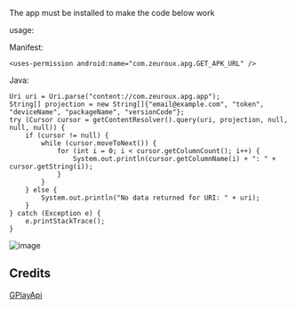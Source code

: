 The app must be installed to make the code below work

usage:


Manifest:
```
<uses-permission android:name="com.zeuroux.apg.GET_APK_URL" />
```

Java:
```
Uri uri = Uri.parse("content://com.zeuroux.apg.app");
String[] projection = new String[]{"email@example.com", "token", "deviceName", "packageName", "versionCode"};
try (Cursor cursor = getContentResolver().query(uri, projection, null, null, null)) {
    if (cursor != null) {
        while (cursor.moveToNext()) {
            for (int i = 0; i < cursor.getColumnCount(); i++) {
                System.out.println(cursor.getColumnName(i) + ": " + cursor.getString(i));
            }
        }
    } else {
        System.out.println("No data returned for URI: " + uri);
    }
} catch (Exception e) {
    e.printStackTrace();
}
```
![image](https://github.com/user-attachments/assets/ffacb9a6-8e95-4a67-8250-88ab1a3d95f1)

## Credits

[GPlayApi](https://gitlab.com/AuroraOSS/gplayapi)

